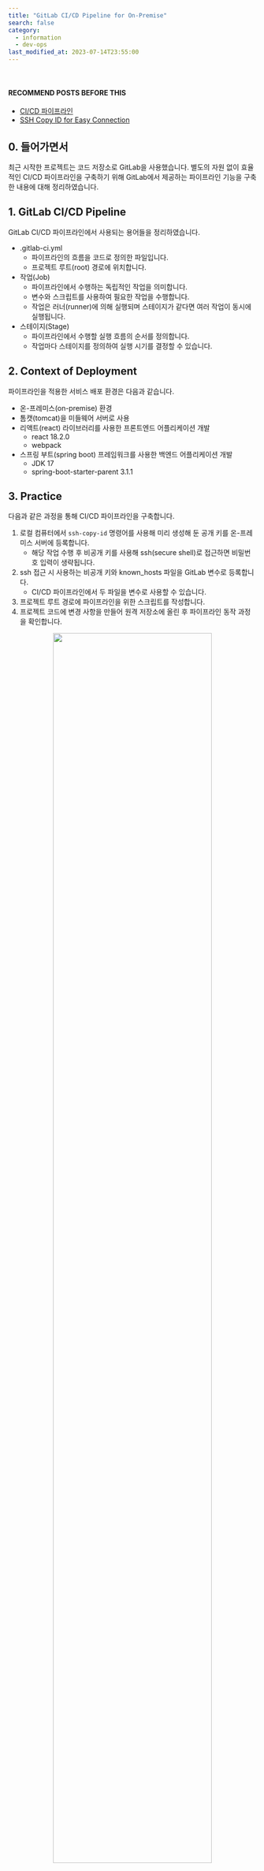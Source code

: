 ```yaml
---
title: "GitLab CI/CD Pipeline for On-Premise"
search: false
category:
  - information
  - dev-ops
last_modified_at: 2023-07-14T23:55:00
---
```


<br/>

#### RECOMMEND POSTS BEFORE THIS

* [CI/CD 파이프라인][what-is-ci-cd-link]
* [SSH Copy ID for Easy Connection][ssh-copy-id-for-easy-connection-link]

## 0. 들어가면서

최근 시작한 프로젝트는 코드 저장소로 GitLab을 사용했습니다. 
별도의 자원 없이 효율적인 CI/CD 파이프라인을 구축하기 위해 GitLab에서 제공하는 파이프라인 기능을 구축한 내용에 대해 정리하였습니다.

## 1. GitLab CI/CD Pipeline

GitLab CI/CD 파이프라인에서 사용되는 용어들을 정리하였습니다. 

* .gitlab-ci.yml
    * 파이프라인의 흐름을 코드로 정의한 파일입니다.
    * 프로젝트 루트(root) 경로에 위치합니다.
* 작업(Job)
    * 파이프라인에서 수행하는 독립적인 작업을 의미합니다.
    * 변수와 스크립트를 사용하여 필요한 작업을 수행합니다.
    * 작업은 러너(runner)에 의해 실행되며 스테이지가 같다면 여러 작업이 동시에 실행됩니다. 
* 스테이지(Stage)
    * 파이프라인에서 수행할 실행 흐름의 순서를 정의합니다.
    * 작업마다 스테이지를 정의하여 실행 시기를 결정할 수 있습니다.

## 2. Context of Deployment

파이프라인을 적용한 서비스 배포 환경은 다음과 같습니다.

* 온-프레미스(on-premise) 환경
* 톰캣(tomcat)을 미들웨어 서버로 사용
* 리액트(react) 라이브러리를 사용한 프론트엔드 어플리케이션 개발
    * react 18.2.0
    * webpack
* 스프링 부트(spring boot) 프레임워크를 사용한 백엔드 어플리케이션 개발
    * JDK 17
    * spring-boot-starter-parent 3.1.1

## 3. Practice

다음과 같은 과정을 통해 CI/CD 파이프라인을 구축합니다.

1. 로컬 컴퓨터에서 `ssh-copy-id` 명령어를 사용해 미리 생성해 둔 공개 키를 온-프레미스 서버에 등록합니다.
    * 해당 작업 수행 후 비공개 키를 사용해 ssh(secure shell)로 접근하면 비밀번호 입력이 생략됩니다.
1. ssh 접근 시 사용하는 비공개 키와 known_hosts 파일을 GitLab 변수로 등록합니다.
    * CI/CD 파이프라인에서 두 파일을 변수로 사용할 수 있습니다.
1. 프로젝트 루트 경로에 파이프라인을 위한 스크립트를 작성합니다.
1. 프로젝트 코드에 변경 사항을 만들어 원격 저장소에 올린 후 파이프라인 동작 과정을 확인합니다.

<p align="center">
    <img src="/images/gitlab-ci-cd-pipeline-for-on-premise-1.JPG" width="80%" class="image__border">
</p>

### 3.1. Copy Public Key by SSH

먼저 비공개 키와 공개 키를 생성합니다.

* 공개 키는 demo-project.pub 이름으로 생성됩니다.
* 비공개 키는 demo-project 이름으로 생성됩니다.

```
$ ssh-keygen -f demo-project               

Generating public/private rsa key pair.
Enter passphrase (empty for no passphrase): 
Enter same passphrase again: 
Your identification has been saved in demo-project
Your public key has been saved in demo-project.pub
The key fingerprint is:
SHA256:NF6cRLQl286N/AtXcCy6Xcww76cpMhEa/1fJSWnw5pw junhyunk@junhyunkEMD6T.vmware.com
The key's randomart image is:
+---[RSA 3072]----+
|         o= .    |
|         o B . . |
|        o * . B +|
|       o.o.+ + / |
|        S+ .* O X|
|        . o  + E.|
|           oo +.o|
|          o oo.+.|
|           o o+  |
+----[SHA256]-----+

$ ls -al
total 72
drwx------  10 junhyunk  staff   320 Jul 13 05:09 .
drwxr-xr-x+ 68 junhyunk  staff  2176 Jul 13 05:09 ..
-rw-r--r--@  1 junhyunk  staff   247 Nov 22  2021 config
-rw-------   1 junhyunk  staff  2622 Jul 13 05:08 demo-project
-rw-r--r--   1 junhyunk  staff   587 Jul 13 05:08 demo-project.pub
-rw-------   1 junhyunk  staff  3381 Dec  3  2021 id_rsa
-rw-r--r--   1 junhyunk  staff   744 Dec  3  2021 id_rsa.pub
-rw-------   1 junhyunk  staff  4436 Jul  4 07:00 known_hosts
```

생성한 키를 온-프레미스 서버에 등록합니다. 

* ssh-copy-id 명령어를 사용합니다.
    * -i 옵션으로 위에서 생성한 공개 키를 명시적으로 사용합니다.
    * -p 옵션으로 특정 포트를 지정합니다.
* 1회 비밀번호를 사용합니다.
    * 앞으로 공개 키와 매칭되는 비공개 키를 사용하면 비밀번호를 사용하지 않습니다. 
* 정상적으로 수행되었는지 서버 ~/.ssh 경로에 authorized_keys 파일을 통해 확인할 수 있습니다. 

```
$ ssh-copy-id -i ~/.ssh/demo-project.pub user@{server-ip}

/usr/bin/ssh-copy-id: INFO: Source of key(s) to be installed: "/Users/junhyunk/.ssh/demo-project.pub"
The authenticity of host '[{server-ip}]:22 ([{server-ip}]:22)' can't be established.
ED25519 key fingerprint is SHA256:sbVDELk959APnn5SQ43p5qArUcE1rNbzp6Qbd8R2rxo.
This key is not known by any other names
Are you sure you want to continue connecting (yes/no/[fingerprint])? yes
/usr/bin/ssh-copy-id: INFO: attempting to log in with the new key(s), to filter out any that are already installed
/usr/bin/ssh-copy-id: INFO: 1 key(s) remain to be installed -- if you are prompted now it is to install the new keys
user@{server-ip}'s password: 
/etc/profile.d/lang.sh: line 19: warning: setlocale: LC_CTYPE: cannot change locale (UTF-8): 그런 파일이나 디렉터리가 없습니다

Number of key(s) added:        1

Now try logging into the machine, with:   "ssh 'user@{server-ip}'"
and check to make sure that only the key(s) you wanted were added.
```

### 3.2. Register Variables on GitLab

GitLab 프로젝트 저장소의 설정 화면을 통해 필요한 변수를 등록합니다. 

* 화면 왼쪽에 `Settings` 카테고리에서 CI/CD 탭을 선택합니다.

<p align="left">
    <img src="/images/gitlab-ci-cd-pipeline-for-on-premise-2.JPG" width="25%" class="image__border">
</p>

* 변수 섹터(sector)를 찾아 변수를 지정합니다.
    * 변수는 값 혹은 파일로 저장할 수 있습니다.
* 프로젝트 폴더에서 직접 관리하면 안 되는 비공개 키를 저장합니다.
    * 이번 프로젝트에서 사용한 비공개 키와 known_hosts는 파일 변수로 등록합니다.
* 스크립트에 직접 작성하지 않는 서버 접속 정보를 저장합니다.
    * IP, PORT, HOST_USER 정보는 문자열 변수로 등록합니다.

<p align="center">
    <img src="/images/gitlab-ci-cd-pipeline-for-on-premise-3.JPG" width="100%" class="image__border">
</p>

### 3.3. Write Script

`.gitlab-ci.yml` 파일을 작성합니다. 
스크립트 설명은 가독성을 위해 주석으로 작성하였습니다. 
각 작업마다 크게 차이가 없으므로 첫번째 작업만 작성하였습니다.

```yml
# 총 4개의 스테이지가 아래 순서로 실행됩니다.
stages:
  - build-backend
  - build-frontend
  - test
  - deploy

# 백엔드 빌드 작업을 수행합니다.
#   - 작업 이름은 build-backend
#   - 사용한 이미지는 openjdk:17-jdk-slim
#   - 스테이지는 build-backend
#   - main 작업 변경 시에만 실행
#   - 캐시(cache)를 사용해 작업 결과물들을 재활용
build-backend:
  image: openjdk:17-jdk-slim
  stage: build-backend
  only:
    - main
  cache:
    paths:
      - /root/.m2
      - ./backend/target
  before_script:
    - cd backend
  script:
    - ./mvnw clean compile

build-frontend:
  image: node:20.3.1
  stage: build-frontend
  only:
    - main
  cache:
    paths:
      - ./frontend/node_modules
      - ./backend/target
  before_script:
    - cd frontend
  script:
    - |
      npm install
      npm run build
      cp -rf ./build ../backend/target/classes/public

test-backend:
  image: openjdk:17-jdk-slim
  stage: test
  only:
    - main
  cache:
    paths:
      - /root/.m2
      - ./backend/target
  before_script:
    - cd backend
  script:
    - ./mvnw test

test-frontend:
  image: node:20.3.1
  stage: test
  only:
    - main
  cache:
    paths:
      - ./frontend/node_modules
      - ./backend/target
  before_script:
    - cd frontend
  script:
    - npm test

deploy:
  image: openjdk:17-jdk-slim
  stage: deploy
  only:
    - main
  cache:
    paths:
      - /root/.m2
      - ./backend/target
  before_script:
    - cd backend
  script:
    - |
      ./mvnw -Dmaven.test.skip=true package
      sh ../run.sh
```

파이프라인 마지막에 수행되는 스크립트는 다음과 같습니다.

* ssh 작업을 위해 이미지 내부에서 `openssh-client` 패키지를 설치합니다.
* GitLab 변수로 등록한 파일을 복사합니다.
    * $SECRET_ACCESS_KEY - 비공개 키
    * $KNOWN_HOST - known_hosts
* ssh 접속을 위해선 각 파일과 폴더의 권한이 올발라야합니다.
* 패키지 파일의 이름을 ROOT.war로 변경합니다.
* ROOT.war 파일을 온-프레미스 서버에 배포합니다.

```sh
APPLICATION="ROOT.war"

# install openssh-client
apt-get update
apt-get -y install openssh-client

# copy ACCESS_KEY
mkdir ~/.ssh
cp $SECRET_ACCESS_KEY ~/.ssh/id_rsa
cp $KNOWN_HOST ~/.ssh/known_hosts
chmod 700 ~/.ssh
chmod 600 ~/.ssh/id_rsa
chmod 644 ~/.ssh/known_hosts

# deploy
mv target/*.war target/$APPLICATION
scp -i ~/.ssh/id_rsa -P $HOST_PORT target/$APPLICATION $HOST_USER@$HOST_IP:/home/user/apache-tomcat-10.1.9/webapps/
```

## 4. Push Codes

변경한 코드를 메인 브랜치에 푸시(push)합니다. 
코드 푸시가 완료되면 자동으로 CI/CD 파이프라인이 실행됩니다. 

* 파이프라인 화면

<p align="center">
    <img src="/images/gitlab-ci-cd-pipeline-for-on-premise-4.JPG" width="100%" class="image__border">
</p>

* 파이프라인의 상세한 작업 화면

<p align="center">
    <img src="/images/gitlab-ci-cd-pipeline-for-on-premise-5.JPG" width="100%" class="image__border">
</p>

## CLOSING

실제 개발 중인 프로젝트에 적용된 파이프라인을 기준으로 설명했기 때문에 별도로 테스트 코드 업데이트는 불가능합니다.

#### REFERENCE

* <https://bravenamme.github.io/2020/11/09/gitlab-runner/>
* <https://lovemewithoutall.github.io/it/deploy-example-by-gitlab-ci/>

[what-is-ci-cd-link]: https://junhyunny.github.io/information/what-is-ci-cd/
[ssh-copy-id-for-easy-connection-link]: https://junhyunny.github.io/information/ssh-copy-id-for-easy-connection/